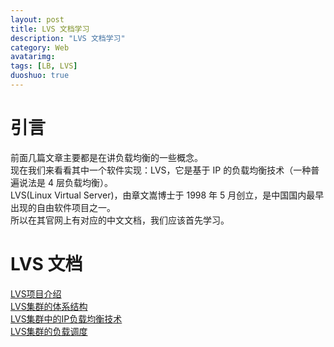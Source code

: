 ```yaml
---
layout: post
title: LVS 文档学习
description: "LVS 文档学习"
category: Web
avatarimg:
tags: [LB, LVS]
duoshuo: true
---
```


# 引言

前面几篇文章主要都是在讲负载均衡的一些概念。  
现在我们来看看其中一个软件实现：LVS，它是基于 IP 的负载均衡技术（一种普遍说法是 4 层负载均衡）。  
LVS(Linux Virtual Server)，由章文嵩博士于 1998 年 5 月创立，是中国国内最早出现的自由软件项目之一。  
所以在其官网上有对应的中文文档，我们应该首先学习。  

# LVS 文档

[LVS项目介绍](http://www.linuxvirtualserver.org/zh/lvs1.html)  
[LVS集群的体系结构](http://www.linuxvirtualserver.org/zh/lvs2.html)  
[LVS集群中的IP负载均衡技术](http://www.linuxvirtualserver.org/zh/lvs3.html)  
[LVS集群的负载调度](http://www.linuxvirtualserver.org/zh/lvs4.html)  
